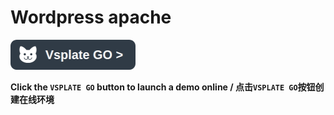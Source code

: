 # Wordpress apache

<a href="https://www.vsplate.com/?docker-compose=https://github.com/vsplate/dcenvs/wordpress/apache"><img alt="VSPLATE GO" src="https://raw.githubusercontent.com/vsplate/images/master/vsgo_btn.png" width="200px"></a>

**Click the `VSPLATE GO` button to launch a demo online / 点击`VSPLATE GO`按钮创建在线环境**